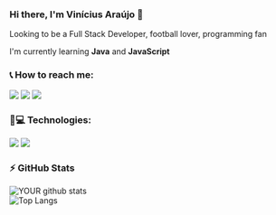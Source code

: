 ### Hi there, I'm Vinícius Araújo 👋

Looking to be a Full Stack Developer, football lover, programming fan


I'm currently learning **Java** and **JavaScript**
<!--
**vinnizo/vinnizo** is a ✨ _special_ ✨ repository because its `README.md` (this file) appears on your GitHub profile.

Here are some ideas to get you started:

- 🔭 I’m currently working on ...
- 🌱 I’m currently learning ...
- 👯 I’m looking to collaborate on ...
- 🤔 I’m looking for help with ...
- 💬 Ask me about ...
- 📫 How to reach me: ...
- 😄 Pronouns: ...
- ⚡ Fun fact: ...
-->

### 📞 How to reach me:
[<img src="https://img.shields.io/badge/Twitter-%231DA1F2.svg?&style=flat-square&logo=twitter&logoColor=white"/>](https://twitter.com/vinivski)
[<img src="https://img.shields.io/badge/Linkedin-%230077B5.svg?&style=flat-square&logo=linkedin&logoColor=white"/>](https://www.linkedin.com/in/vinicius-am/) 
[<img src="https://img.shields.io/badge/Instagram-%23E4405F.svg?&style=flat-square&logo=instagram&logoColor=white">](https://www.instagram.com/vinnizo/)


### 🚀💻 Technologies:
[<img src="https://img.shields.io/badge/Python-black.svg?&style=flat-square&logo=python&logoColor="/>](#)
[<img src="https://img.shields.io/badge/HTML5-orange.svg?&style=flat-square&logo=html5&logoColor=white"/>](#)

### ⚡ GitHub Stats
![YOUR github stats](https://github-readme-stats.vercel.app/api?username=vinnizo&theme=tokyonight&show_icons=true)                                                                                   
![Top Langs](https://github-readme-stats.vercel.app/api/top-langs/?username=vinnizo&theme=tokyonight&show_icons=true)
